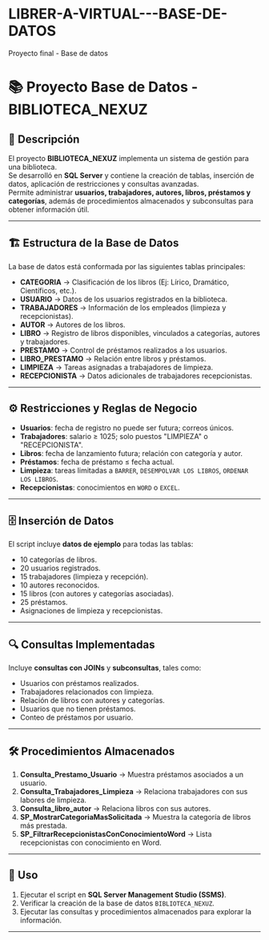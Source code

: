 # LIBRER-A-VIRTUAL---BASE-DE-DATOS
Proyecto final - Base de datos
# 📚 Proyecto Base de Datos - BIBLIOTECA_NEXUZ

## 📖 Descripción
El proyecto **BIBLIOTECA_NEXUZ** implementa un sistema de gestión para una biblioteca.  
Se desarrolló en **SQL Server** y contiene la creación de tablas, inserción de datos, aplicación de restricciones y consultas avanzadas.  
Permite administrar **usuarios, trabajadores, autores, libros, préstamos y categorías**, además de procedimientos almacenados y subconsultas para obtener información útil.

---

## 🏗️ Estructura de la Base de Datos
La base de datos está conformada por las siguientes tablas principales:

- **CATEGORIA** → Clasificación de los libros (Ej: Lírico, Dramático, Científicos, etc.).
- **USUARIO** → Datos de los usuarios registrados en la biblioteca.
- **TRABAJADORES** → Información de los empleados (limpieza y recepcionistas).
- **AUTOR** → Autores de los libros.
- **LIBRO** → Registro de libros disponibles, vinculados a categorías, autores y trabajadores.
- **PRESTAMO** → Control de préstamos realizados a los usuarios.
- **LIBRO_PRESTAMO** → Relación entre libros y préstamos.
- **LIMPIEZA** → Tareas asignadas a trabajadores de limpieza.
- **RECEPCIONISTA** → Datos adicionales de trabajadores recepcionistas.

---

## ⚙️ Restricciones y Reglas de Negocio
- **Usuarios**: fecha de registro no puede ser futura; correos únicos.  
- **Trabajadores**: salario ≥ 1025; solo puestos "LIMPIEZA" o "RECEPCIONISTA".  
- **Libros**: fecha de lanzamiento futura; relación con categoría y autor.  
- **Préstamos**: fecha de préstamo ≤ fecha actual.  
- **Limpieza**: tareas limitadas a `BARRER`, `DESEMPOLVAR LOS LIBROS`, `ORDENAR LOS LIBROS`.  
- **Recepcionistas**: conocimientos en `WORD` o `EXCEL`.  

---

## 🗄️ Inserción de Datos
El script incluye **datos de ejemplo** para todas las tablas:
- 10 categorías de libros.  
- 20 usuarios registrados.  
- 15 trabajadores (limpieza y recepción).  
- 10 autores reconocidos.  
- 15 libros (con autores y categorías asociadas).  
- 25 préstamos.  
- Asignaciones de limpieza y recepcionistas.  

---

## 🔍 Consultas Implementadas
Incluye **consultas con JOINs** y **subconsultas**, tales como:
- Usuarios con préstamos realizados.  
- Trabajadores relacionados con limpieza.  
- Relación de libros con autores y categorías.  
- Usuarios que no tienen préstamos.  
- Conteo de préstamos por usuario.  

---

## 🛠️ Procedimientos Almacenados
1. **Consulta_Prestamo_Usuario** → Muestra préstamos asociados a un usuario.  
2. **Consulta_Trabajadores_Limpieza** → Relaciona trabajadores con sus labores de limpieza.  
3. **Consulta_libro_autor** → Relaciona libros con sus autores.  
4. **SP_MostrarCategoriaMasSolicitada** → Muestra la categoría de libros más prestada.  
5. **SP_FiltrarRecepcionistasConConocimientoWord** → Lista recepcionistas con conocimiento en Word.  

---

## 🚀 Uso
1. Ejecutar el script en **SQL Server Management Studio (SSMS)**.  
2. Verificar la creación de la base de datos `BIBLIOTECA_NEXUZ`.  
3. Ejecutar las consultas y procedimientos almacenados para explorar la información.  

---
